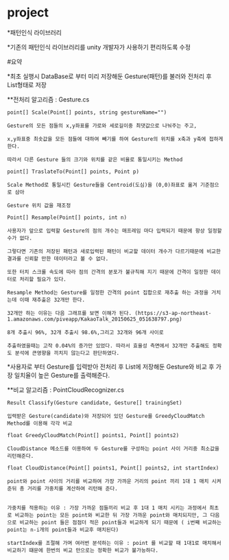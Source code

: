 ﻿# project
*패턴인식 라이브러리

*기존의 패턴인식 라이브러리를 unity 개발자가 사용하기 편리하도록 수정

#요약

*최초 실행시 DataBase로 부터 미리 저장해둔 Gesture(패턴)를 불러와 전처리 후 List형태로 저장

**전처리 알고리즘 : Gesture.cs

	point[] Scale(Point[] points, string gestureName="")

	Gesture의 모든 점들의 x,y좌표를 가로와 세로길이중 최댓값으로 나눠주는 주고,

	x,y좌표중 최솟값을 모든 점들에 대하여 빼기를 하여 Gesture의 위치를 x축과 y축에 접하게 한다.
	
	따라서 다른 Gesture 들의 크기와 위치를 같은 비율로 통일시키는 Method

	point[] TraslateTo(Point[] points, Point p)
	
	Scale Method로 통일시킨 Gesture들을 Centroid(도심)을 (0,0)좌표로 옮겨 기준점으로 삼아
	
	Gesture 위치 값을 재조정

	Point[] Resample(Point[] points, int n)

	사용자가 앞으로 입력할 Gesture의 점의 개수는 매프레임 마다 입력되기 때문에 항상 일정할 수가 없다.

	그렇다면 기존의 저장된 패턴과 새로입력된 패턴이 비교할 데이터 개수가 다르기때문에 비교한 결과를 신뢰할 만한 데이터라고 볼 수 없다.
	
	또한 터치 스크롤 속도에 따라 점의 간격의 분포가 불규칙해 지기 때문에 간격이 일정한 데이터로 처리할 필요가 있다.

	Resample Method는 Gesture를 일정한 간격의 point 집합으로 재추출 하는 과정을 거치는데 이때 재추출은 32개만 한다.

	32개만 하는 이유는 다음 그래프를 보면 이해가 된다. (https://s3-ap-northeast-1.amazonaws.com/piveapp/KakaoTalk_20150625_051638797.png)
	
	8개 추출시 96%, 32개 추출시 98.6%,그리고 32개와 96개 사이로

	추출하였을때는 고작 0.04%의 증가만 있었다. 따라서 효율성 측면에서 32개만 추출해도 정확도 분석에 큰영향을 끼치지 않는다고 판단하였다.


*사용자로 부터 Gesture를 입력받아 전처리 후 List에 저장해둔 Gesture와 비교 후 가장 일치율이 높은 Gesture를 출력해준다.

**비교 알고리즘 : PointCloudRecognizer.cs

	Result Classify(Gesture candidate, Gesture[] trainingSet)

	입력받은 Gesture(candidate)와 저장되어 있던 Gesture를 GreedyCloudMatch Method를 이용해 각각 비교

	float GreedyCloudMatch(Point[] points1, Point[] points2)

	CloudDistance 메소드를 이용하여 두 Gesture를 구성하는 point 사이 거리중 최소값을 리턴해준다.

	float CloudDistance(Point[] points1, Point[] points2, int startIndex)

	point와 point 사이의 거리를 비교하여 가장 가까운 거리의 point 끼리 1대 1 매치 시켜준뒤 총 거리를 가중치를 계산하여 리턴해 준다.


	가중치를 적용하는 이유 : 가장 가까운 점들끼리 비교 후 1대 1 매치 시키는 과정에서 최초로 비교하는 point는 모든 point와 비교한 뒤 가장 가까운 point와 매치되지만, 그 다음으로 비교하는 point 들은 점점더 적은 point들과 비교하게 되기 때문에 ( i번째 비교하는 point는 n-i개의 point들과 비교후 매치된다)

	startIndex를 조절해 가며 여러번 분석하는 이유 : point 를 비교할 때 1대1로 매치해서 비교하기 떄문에 한번의 비교 만으로는 정확한 비교가 불가능하다.
